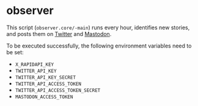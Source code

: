 # observer

This script (`observer.core/-main`) runs every hour, identifies new stories, and
posts them on [Twitter](https://twitter.com/papercliff_api)
and [Mastodon](https://newsie.social/@papercliff).

To be executed successfully, the following environment variables need to be set:
* `X_RAPIDAPI_KEY`
* `TWITTER_API_KEY`
* `TWITTER_API_KEY_SECRET`
* `TWITTER_API_ACCESS_TOKEN`
* `TWITTER_API_ACCESS_TOKEN_SECRET`
* `MASTODON_ACCESS_TOKEN`
